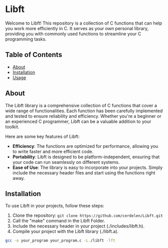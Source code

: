 # Libft

Welcome to Libft! This repository is a collection of C functions that can help you work more efficiently in C. It serves as your own personal library, providing you with commonly used functions to streamline your C programming tasks.

## Table of Contents

- [About](#about)
- [Installation](#installation)
- [Usage](#usage)

## About

The Libft library is a comprehensive collection of C functions that cover a wide range of functionalities. Each function has been carefully implemented and tested to ensure reliability and efficiency. Whether you're a beginner or an experienced C programmer, Libft can be a valuable addition to your toolkit.

Here are some key features of Libft:

- **Efficiency**: The functions are optimized for performance, allowing you to write faster and more efficient code.
- **Portability**: Libft is designed to be platform-independent, ensuring that your code can run seamlessly on different systems.
- **Ease of Use**: The library is easy to incorporate into your projects. Simply include the necessary header files and start using the functions right away.

## Installation

To use Libft in your projects, follow these steps:

1. Clone the repository: `git clone https://github.com/cerdelen/Libft.git`
2. Call the "make" command in the Libft Folder.
3. Include the necessary header in your project (./includes/libft.h).
4. Compile your project with the Libft library (./libft.a).

```bash
gcc -o your_program your_program.c -L./libft -lft